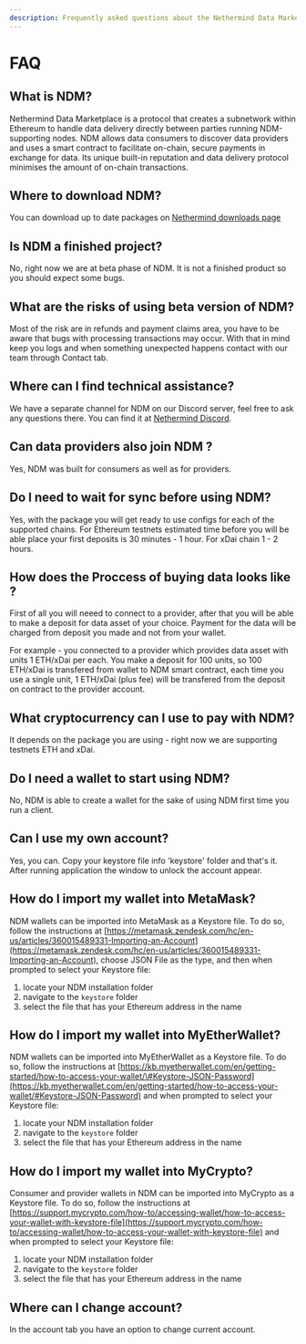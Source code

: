 ```yaml
---
description: Frequently asked questions about the Nethermind Data Marketplace
---
```


# FAQ

## What is NDM?

Nethermind Data Marketplace is a protocol that creates a subnetwork within Ethereum to handle data delivery directly between parties running NDM-supporting nodes. NDM allows data consumers to discover data providers and uses a smart contract to facilitate on-chain, secure payments in exchange for data. Its unique built-in reputation and data delivery protocol minimises the amount of on-chain transactions.

## Where to download NDM?

You can download up to date packages on [Nethermind downloads page](https://downloads.nethermind.io/)

## Is NDM a finished project?

No, right now we are at beta phase of NDM. It is not a finished product so you should expect some bugs.

## What are the risks of using beta version of NDM? 

Most of the risk are in refunds and payment claims area, you have to be aware that bugs with processing transactions may occur. With that in mind keep you logs and when something unexpected happens contact with our team through Contact tab.   

## Where can I find technical assistance?

We have a separate channel for NDM on our Discord server, feel free to ask any questions there. You can find it at [Nethermind Discord](https://discord.gg/732jyuNjph).

## Can data providers also join NDM ?

Yes, NDM was built for consumers as well as for providers.

## Do I need to wait for sync before using NDM?

Yes, with the package you will get ready to use configs for each of the supported chains. For Ethereum testnets estimated time before you will be able place your first deposits is 30 minutes - 1 hour. For xDai chain 1 - 2 hours. 

## How does the Proccess of buying data looks like ?

First of all you will neeed to connect to a provider, after that you will be able to make a deposit for data asset of your choice. Payment for the data will be charged from deposit you made and not from your wallet.

For example - you connected to a provider which provides data asset with units 1 ETH/xDai per each. You make a deposit for 100 units, so 100 ETH/xDai is transfered from wallet to NDM smart contract, each time you use a single unit, 1 ETH/xDai \(plus fee\) will be transfered from the deposit on contract to the provider account.

## What cryptocurrency can I use to pay with NDM?

It depends on the package you are using - right now we are supporting testnets ETH and xDai.

## Do I need a wallet to start using NDM?

No, NDM is able to create a wallet for the sake of using NDM first time you run a client.

## Can I use my own account?

Yes, you can. Copy your keystore file info 'keystore' folder and that's it. After running application the window to unlock the account appear.

## How do I import my wallet into MetaMask?

NDM wallets can be imported into MetaMask as a Keystore file. To do so, follow the instructions at [https://metamask.zendesk.com/hc/en-us/articles/360015489331-Importing-an-Account](https://metamask.zendesk.com/hc/en-us/articles/360015489331-Importing-an-Account), choose JSON File as the type, and then when prompted to select your Keystore file:

1. locate your NDM installation folder
2. navigate to the `keystore` folder
3. select the file that has your Ethereum address in the name

## How do I import my wallet into MyEtherWallet?

NDM wallets can be imported into MyEtherWallet as a Keystore file. To do so, follow the instructions at [https://kb.myetherwallet.com/en/getting-started/how-to-access-your-wallet/\#Keystore-JSON-Password](https://kb.myetherwallet.com/en/getting-started/how-to-access-your-wallet/#Keystore-JSON-Password) and when prompted to select your Keystore file:

1. locate your NDM installation folder
2. navigate to the `keystore` folder
3. select the file that has your Ethereum address in the name

## How do I import my wallet into MyCrypto?

Consumer and provider wallets in NDM can be imported into MyCrypto as a Keystore file. To do so, follow the instructions at [https://support.mycrypto.com/how-to/accessing-wallet/how-to-access-your-wallet-with-keystore-file](https://support.mycrypto.com/how-to/accessing-wallet/how-to-access-your-wallet-with-keystore-file) and when prompted to select your Keystore file:

1. locate your NDM installation folder
2. navigate to the `keystore` folder
3. select the file that has your Ethereum address in the name

## Where can I change account?

In the account tab you have an option to change current account.

